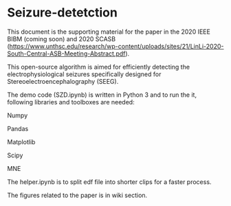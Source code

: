 # Seizure-detetction

This document is the supporting material for the paper in the 2020 IEEE BIBM (coming soon) and 2020 SCASB (https://www.unthsc.edu/research/wp-content/uploads/sites/21/LinLi-2020-South-Central-ASB-Meeting-Abstract.pdf).

This open-source algorithm is aimed for efficiently detecting the electrophysiological seizures specifically designed for Stereoelectroencephalography (SEEG).

The demo code (SZD.ipynb) is written in Python 3 and to run the it, following libraries and toolboxes are needed:

Numpy

Pandas

Matplotlib

Scipy

MNE

The helper.ipynb is to split edf file into shorter clips for a faster process. 

The figures related to the paper is in wiki section.
